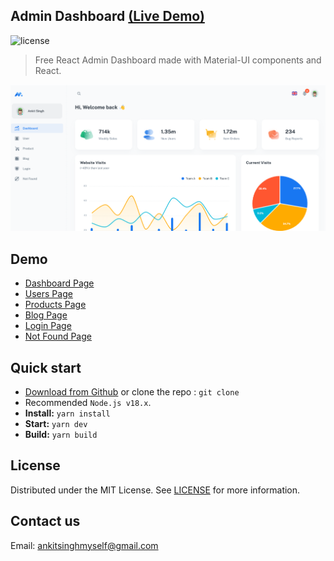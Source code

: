## Admin Dashboard [(Live Demo)](/)

![license](https://img.shields.io/badge/license-MIT-blue.svg)

> Free React Admin Dashboard made with Material-UI components and React.

![preview](public/assets/preview.jpg)

## Demo

- [Dashboard Page](/)
- [Users Page](/user)
- [Products Page](/products)
- [Blog Page](/blog)
- [Login Page](/login)
- [Not Found Page](/404)

## Quick start

- [Download from Github](/) or clone the repo : `git clone `
- Recommended `Node.js v18.x`.
- **Install:** `yarn install`
- **Start:** `yarn dev`
- **Build:** `yarn build`


## License

Distributed under the MIT License. See [LICENSE](/LICENSE.md) for more information.

## Contact us

Email: ankitsinghmyself@gmail.com
